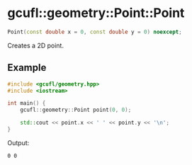 # gcufl::geometry::Point::Point
```cpp
Point(const double x = 0, const double y = 0) noexcept;
```
Creates a 2D point.
## Example
```cpp
#include <gcufl/geometry.hpp>
#include <iostream>

int main() {
	gcufl::geometry::Point point(0, 0);

	std::cout << point.x << ' ' << point.y << '\n';
}
```
Output:
```
0 0
```
